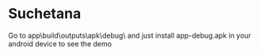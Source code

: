 # Suchetana
Go to app\build\outputs\apk\debug\ and just install app-debug.apk in your android device to see the demo
